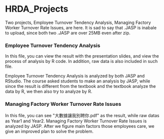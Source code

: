 # HRDA_Projects
Two projects, Employee Turnover Tendency Analysis, Managing Factory Worker Turnover Rate Issues, are here.
It is sad to say that .JASP is inabale to upload, since both two .JASP are over 25MB even after zip.
### Employee Turnover Tendency Analysis
In this file, you can view the result with the presentation slides, and view the process of analysis by R code.
In addition, raw data is also included in such file.

Employee Turnover Tendency Analysis is analyzed by both JASP and RStudio. The course asked students to make an analysis by JASP, while since the result is different from the textbook and the textbook analyze the data by R, we then also try to analyze by R.

### Managing Factory Worker Turnover Rate Issues
In this file, you can see "大數據讓我別聘你.pdf" as the result, while raw datas as Year1 and Year2.
Managing Factory Worker Turnover Rate Issues is analyzed by JASP. After we figure main factors those employees care, we give an improved plan to solve the problem.

